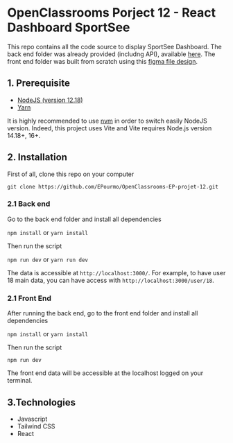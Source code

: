 # OpenClassrooms Porject 12 - React Dashboard SportSee

This repo contains all the code source to display SportSee Dashboard. The back end folder was already provided (includng API),  available [here](https://github.com/OpenClassrooms-Student-Center/P9-front-end-dashboard.git). The front end folder was built from scratch using this [figma file design](https://www.figma.com/file/BMomGVZqLZb811mDMShpLu/UI-design-Sportify-FR).


## 1. Prerequisite
- [NodeJS (version 12.18)](https://nodejs.org/en/)
- [Yarn](https://yarnpkg.com/)

It is highly recommended to use [nvm](https://github.com/nvm-sh/nvm) in order to switch easily NodeJS version. Indeed, this project uses Vite and Vite requires Node.js version 14.18+, 16+.


## 2. Installation
First of all, clone this repo on your computer

`git clone https://github.com/EPourmo/OpenClassrooms-EP-projet-12.git`

### 2.1 Back end
Go to the back end folder and install all dependencies

`npm install` or `yarn install`

Then run the script

`npm run dev` or `yarn run dev `

The data is accessible at `http://localhost:3000/`. For example, to have user 18 main data, you can have access with `http://localhost:3000/user/18`.

### 2.1 Front End
After running the back end, go to the front end folder and install all dependencies

`npm install` or `yarn install`

Then run the script

`npm run dev `

The front end data will be accessible at the localhost logged on your terminal.

## 3.Technologies
- Javascript
- Tailwind CSS
- React
